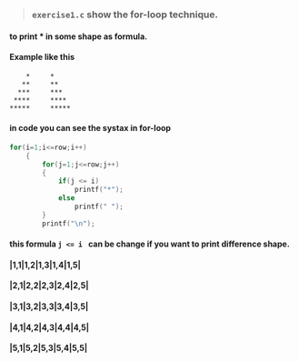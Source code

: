 > ### `exercise1.c` show the for-loop technique.
#### to print * in some shape as formula.
#### Example like this
```
    *     *
   **     **
  ***     ***
 ****     ****
*****     *****
```

#### in code you can see the systax in for-loop
``` C
for(i=1;i<=row;i++)
    {
        for(j=1;j<=row;j++)
        {
            if(j <= i)
                printf("*");
            else
                printf(" ");
        }
        printf("\n");
 ```
 
 #### this formula `j <= i ` can be change if you want to print difference shape.
 #### |1,1|1,2|1,3|1,4|1,5|
 #### |2,1|2,2|2,3|2,4|2,5|
 #### |3,1|3,2|3,3|3,4|3,5|
 #### |4,1|4,2|4,3|4,4|4,5|
 #### |5,1|5,2|5,3|5,4|5,5|
